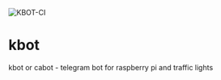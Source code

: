 ![KBOT-CI](https://github.com/den-vasyliev/kbot/workflows/KBOT-CI/badge.svg)
# kbot
kbot or cabot - telegram bot for raspberry pi and traffic lights
